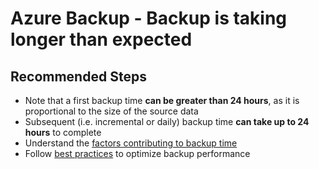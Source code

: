 <properties
	pageTitle="Azure Backup - Backup is taking longer than expected"
	description="Azure Backup - Backup is taking longer than expected"
	service="microsoft.compute"
	resource="virtualmachines"
	authors="srinathv"
	ms.author="srinathv"
	displayOrder="9"
	selfHelpType="resource"
	supportTopicIds="32637321"
	resourceTags="windows"
	productPesIds="15571,15797,16470,16454,14749"
	cloudEnvironments="public"
	articleId="fdee12e71-369d-4812-9400-8a81bd302190"
/>

# Azure Backup - Backup is taking longer than expected

## **Recommended Steps**

- Note that a first backup time **can be greater than 24 hours**, as it is proportional to the size of the source data
- Subsequent (i.e. incremental or daily) backup time **can take up to 24 hours** to complete
- Understand the [factors contributing to backup time](https://aka.ms/AB-AA4ecqb) <br>
- Follow [best practices](https://aka.ms/AB-AA4e56d) to optimize backup performance
